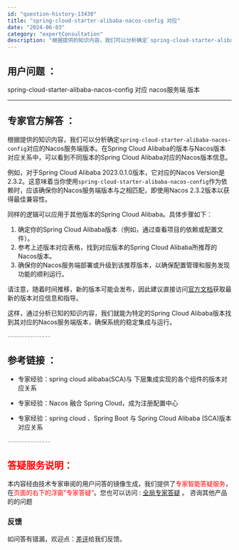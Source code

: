 ```yaml
---
id: "question-history-13430"
title: "spring-cloud-starter-alibaba-nacos-config 对应"
date: "2024-06-03"
category: "expertConsultation"
description: "根据提供的知识内容，我们可以分析确定`spring-cloud-starter-alibaba-nacos-config`对应的Nacos服务端版本。在Spring Cloud Alibaba的版本与Nacos版本对应关系中，可以看到不同版本的Spring Cloud Alibaba对应的Nacos"
---
```


## 用户问题 ： 
 spring-cloud-starter-alibaba-nacos-config 对应 nacos服务端 版本  

---------------
## 专家官方解答 ：

根据提供的知识内容，我们可以分析确定`spring-cloud-starter-alibaba-nacos-config`对应的Nacos服务端版本。在Spring Cloud Alibaba的版本与Nacos版本对应关系中，可以看到不同版本的Spring Cloud Alibaba对应的Nacos版本信息。

例如，对于Spring Cloud Alibaba 2023.0.1.0版本，它对应的Nacos Version是2.3.2。这意味着当你使用`spring-cloud-starter-alibaba-nacos-config`作为依赖时，应该确保你的Nacos服务端版本与之相匹配，即使用Nacos 2.3.2版本以获得最佳兼容性。

同样的逻辑可以应用于其他版本的Spring Cloud Alibaba。具体步骤如下：

1. 确定你的Spring Cloud Alibaba版本（例如，通过查看项目的依赖或配置文件）。
2. 参考上述版本对应表格，找到对应版本的Spring Cloud Alibaba所推荐的Nacos版本。
3. 确保你的Nacos服务端部署或升级到该推荐版本，以确保配置管理和服务发现功能的顺利运行。

请注意，随着时间推移，新的版本可能会发布，因此建议直接访问[官方文档](https://sca.aliyun.com/docs/2023/overview/version-explain/)获取最新的版本对应信息和指导。

这样，通过分析已知的知识内容，我们就能为特定的Spring Cloud Alibaba版本找到其对应的Nacos服务端版本，确保系统的稳定集成与运行。


<font color="#949494">---------------</font> 


## 参考链接 ：

* 专家经验：spring cloud alibaba(SCA)与 下层集成实现的各个组件的版本对应关系 
 
 * 专家经验：Nacos 融合 Spring Cloud，成为注册配置中心 
 
 * 专家经验：spring cloud 、Spring Boot 与 Spring Cloud Alibaba (SCA)版本对应关系 


 <font color="#949494">---------------</font> 
 


## <font color="#FF0000">答疑服务说明：</font> 

本内容经由技术专家审阅的用户问答的镜像生成，我们提供了<font color="#FF0000">专家智能答疑服务</font>，在<font color="#FF0000">页面的右下的浮窗”专家答疑“</font>。您也可以访问 : [全局专家答疑](https://answer.opensource.alibaba.com/docs/intro) 。 咨询其他产品的的问题

### 反馈
如问答有错漏，欢迎点：[差评](https://ai.nacos.io/user/feedbackByEnhancerGradePOJOID?enhancerGradePOJOId=14914)给我们反馈。
